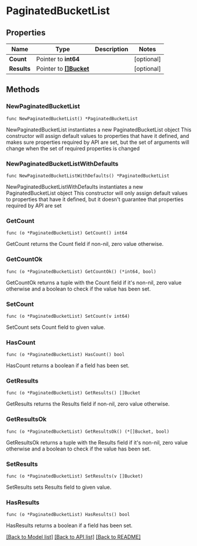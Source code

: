 # PaginatedBucketList

## Properties

Name | Type | Description | Notes
------------ | ------------- | ------------- | -------------
**Count** | Pointer to **int64** |  | [optional] 
**Results** | Pointer to [**[]Bucket**](Bucket.md) |  | [optional] 

## Methods

### NewPaginatedBucketList

`func NewPaginatedBucketList() *PaginatedBucketList`

NewPaginatedBucketList instantiates a new PaginatedBucketList object
This constructor will assign default values to properties that have it defined,
and makes sure properties required by API are set, but the set of arguments
will change when the set of required properties is changed

### NewPaginatedBucketListWithDefaults

`func NewPaginatedBucketListWithDefaults() *PaginatedBucketList`

NewPaginatedBucketListWithDefaults instantiates a new PaginatedBucketList object
This constructor will only assign default values to properties that have it defined,
but it doesn't guarantee that properties required by API are set

### GetCount

`func (o *PaginatedBucketList) GetCount() int64`

GetCount returns the Count field if non-nil, zero value otherwise.

### GetCountOk

`func (o *PaginatedBucketList) GetCountOk() (*int64, bool)`

GetCountOk returns a tuple with the Count field if it's non-nil, zero value otherwise
and a boolean to check if the value has been set.

### SetCount

`func (o *PaginatedBucketList) SetCount(v int64)`

SetCount sets Count field to given value.

### HasCount

`func (o *PaginatedBucketList) HasCount() bool`

HasCount returns a boolean if a field has been set.

### GetResults

`func (o *PaginatedBucketList) GetResults() []Bucket`

GetResults returns the Results field if non-nil, zero value otherwise.

### GetResultsOk

`func (o *PaginatedBucketList) GetResultsOk() (*[]Bucket, bool)`

GetResultsOk returns a tuple with the Results field if it's non-nil, zero value otherwise
and a boolean to check if the value has been set.

### SetResults

`func (o *PaginatedBucketList) SetResults(v []Bucket)`

SetResults sets Results field to given value.

### HasResults

`func (o *PaginatedBucketList) HasResults() bool`

HasResults returns a boolean if a field has been set.


[[Back to Model list]](../README.md#documentation-for-models) [[Back to API list]](../README.md#documentation-for-api-endpoints) [[Back to README]](../README.md)


